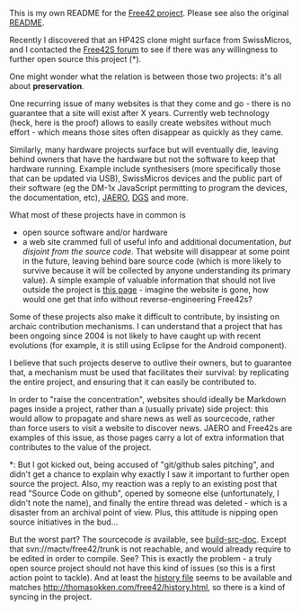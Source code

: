 This is my own README for the [Free42 project](thomasokken.com/free42). Please see also the original [README](README).

Recently I discovered that an HP42S clone might surface from SwissMicros, and I contacted the [Free42S forum](https://groups.google.com/forum/#!forum/free42discuss) to see if there was any willingness to further open source this project (*).

One might wonder what the relation is between those two projects: it's all about **preservation**.

One recurring issue of many websites is that they come and go - there is no guarantee that a site will exist after X years. Currently web technology (heck, here is the proof) allows to easily create websites without much effort - which means those sites often disappear as quickly as they came.

Similarly, many hardware projects surface but will eventually die, leaving behind owners that have the hardware but not the software to keep that hardware running. Example include synthesisers (more specifically those that can be updated via USB), SwissMicros devices and the public part of their software (eg the DM-1x JavaScript permitting to program the devices, the documentation, etc), [JAERO](https://github.com/jontio/JAERO/issues/8), [DGS](http://www.dragongoserver.net/) and more.

What most of these projects have in common is

- open source software and/or hardware
- a web site crammed full of useful info and additional documentation, *but disjoint from the source code*. That website will disappear at some point in the future, leaving behind bare source code (which is more likely to survive because it will be collected by anyone understanding its primary value). A simple example of valuable information that should not live outside the project is [this page](http://thomasokken.com/free42/importexport.html) - imagine the website is gone, how would one get that info without reverse-engineering Free42s?

Some of these projects also make it difficult to contribute, by insisting on archaic contribution mechanisms. I can understand that a project that has been ongoing since 2004 is not likely to have caught up with recent evolutions (for example, it is still using Eclipse for the Android component).

I believe that such projects deserve to outlive their owners, but to guarantee that, a mechanism must be used that facilitates their survival: by replicating the entire project, and ensuring that it can easily be contributed to.

In order to "raise the concentration", websites should ideally be Markdown pages inside a project, rather than a (usually private) side project: this would allow to propagate and share news as well as sourcecode, rather than force users to visit a website to discover news. JAERO and Free42s are examples of this issue, as those pages carry a lot of extra information that contributes to the value of the project.

*:  But I got kicked out, being accused of "git/github sales pitching", and didn't get a chance to explain why exactly I saw it important to further open source the project. Also, my reaction was a reply to an existing post that read "Source Code on github", opened by someone else (unfortunately, I didn't note the name), and finally the entire thread was deleted - which is a disaster from an archival point of view. Plus, this attitude is nipping open source initiatives in the bud...

But the worst part? The sourcecode *is* available, see [build-src-doc](build-src-doc). Except that svn://mactv/free42/trunk is not reachable, and would already require to be edited in order to compile. See? This is exactly the problem - a truly open source project should not have this kind of issues (so this is a first action point to tackle). And at least the [history file](HISTORY) seems to be available and matches http://thomasokken.com/free42/history.html, so there is a kind of syncing in the project.